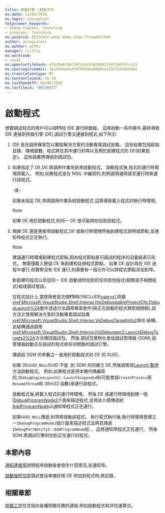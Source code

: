 ```yaml
---
title: 啟動計劃 |微軟文件
ms.date: 11/04/2016
ms.topic: conceptual
helpviewer_keywords:
- debug engines, launching
- programs, launching
ms.assetid: 6857e9c6-e44a-468a-afa4-f7c4a0b77844
author: acangialosi
ms.author: anthc
manager: jillfra
ms.workload:
- vssdk
ms.openlocfilehash: bf638e0c96c7df1de2650260427a972a07efce23
ms.sourcegitcommit: 16a4a5da4a4fd795b46a0869ca2152f2d36e6db2
ms.translationtype: MT
ms.contentlocale: zh-TW
ms.lasthandoff: 04/06/2020
ms.locfileid: "80738472"
---
```

# <a name="launch-a-program"></a>啟動程式
想要調試程式的用戶可以按**F5**從 IDE 運行除錯器。 這將啟動一系列事件,最終導致 IDE 連接到除錯引擎 (DE),調試引擎又連接到程式,如下所示:

1. IDE 首先調用專案包以獲取解決方案的活動專案調試設置。 這些設置包括起始目錄、環境變數、程式將在其中運行的埠以及用於創建程式的 DE(如果指定)。 這些設置將傳遞到調試包。

2. 如果指定了 DE,DE 將調用作業系統來啟動程式。 啟動程式後,程式的運行時環境將載入。 例如,如果程式是在 MSIL 中編寫的,則將調用通用語言運行時來運行該程式。

    -或-

    如果未指定 DE,埠將調用作業系統啟動程式,這將導致載入程式的執行時環境。

   > [!NOTE]
   > 如果 DE 用於啟動程式,則同一 DE 很可能將附加到該程式。

3. 根據 DE 還是連接埠啟動程式,DE 或執行時環境然後創建程式說明或節點,並通知埠程式正在執行。

   > [!NOTE]
   > 建議運行時環境創建程式節點,因為程式節點是可調試的程序的羽量級表示形式。 無需僅載入整個 DE 來創建和註冊程式節點。 如果 DE 設計為在 IDE 過程中運行,但實際沒有 IDE 運行,則需要有一個元件可以將程式節點添加到埠。

   新創建的程式以及從同一 IDE 啟動或附加到的任何其他程式(相關或不相關程式)組成調試會話。

   在程式設計上,當使用者首次按**F5**時[!INCLUDE[vsprvs](../../code-quality/includes/vsprvs_md.md)],除錯<xref:Microsoft.VisualStudio.Shell.Interop.IVsDebuggableProjectCfg.DebugLaunch%2A>套件透過方法調用專案套件(與正在啟動的程式類型相關聯),該方法又使用解決方案的活動專案調試設置<xref:Microsoft.VisualStudio.Shell.Interop.VsDebugTargetInfo2>填充 結構。 此結構通過調用<xref:Microsoft.VisualStudio.Shell.Interop.IVsDebugger2.LaunchDebugTargets2%2A>方法傳回調試包。 然後,調試包實例化會話調試管理器 (SDM),該管理器啟動正在調試的程式和任何關聯的調試引擎。

   傳遞給 SDM 的參數之一是用於啟動程式的 DE 的 GUID。

   如果 DE`GUID_NULL`GUID 不是 ,則 SDM 共同建立 DE,然後調用其[Launch 暫停](../../extensibility/debugger/reference/idebugenginelaunch2-launchsuspended.md)方法啟動程式。 例如,如果程式是用本機代碼編寫的,`IDebugEngineLaunch2::LaunchSuspended`則可能會調`CreateProcess`用`ResumeThread`和 (Win32 函數)來運行該程式。

   啟動程式後,將載入程式的運行時環境。 然後,DE 或運行時環境創建一個[IDebugProgramNode2](../../extensibility/debugger/reference/idebugprogramnode2.md)介面來描述程式,並將此介面傳遞給[AddProgramNode](../../extensibility/debugger/reference/idebugportnotify2-addprogramnode.md)以通知埠程式正在運行。

   如果`GUID_NULL`傳遞,則埠將啟動該程式。 執行程式執行後,執行時環境會建立一`IDebugProgramNode2`個介面來描述程式並將其傳遞`IDebugPortNotify2::AddProgramNode`給 。 這將通知埠程式正在運行。 然後 SDM 將調試引擎附加到正在運行的程式。

## <a name="in-this-section"></a>本節內容
 [通知連接埠](../../extensibility/debugger/notifying-the-port.md)說明程序啟動後會發生什麼情況,並通知埠。

 [啟動後附加](../../extensibility/debugger/attaching-after-a-launch.md)當調試會話準備好將 DE 附加到程式時,將記錄。

## <a name="related-sections"></a>相關章節
 [除錯工作](../../extensibility/debugger/debugging-tasks.md)包含指向各種除錯任務的連結,例如啟動程式和評估運算式。
